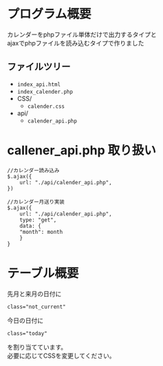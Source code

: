 # プログラム概要
カレンダーをphpファイル単体だけで出力するタイプと  
ajaxでphpファイルを読み込むタイプで作りました
## ファイルツリー

- `index_api.html`
- `index_calender.php`
- CSS/
    - `calender.css`
- api/
    - `calender_api.php`

# callener_api.php 取り扱い
```
//カレンダー読み込み
$.ajax({
    url: "./api/calender_api.php",
})

//カレンダー月送り実装
$.ajax({
    url: "./api/calender_api.php",
    type: "get",
    data: {
    "month": month
    }
}
```
# テーブル概要
先月と来月の日付に  
```
class="not_current"  
```
今日の日付に
```  
class="today"  
```
を割り当てています。  
必要に応じてCSSを変更してください。